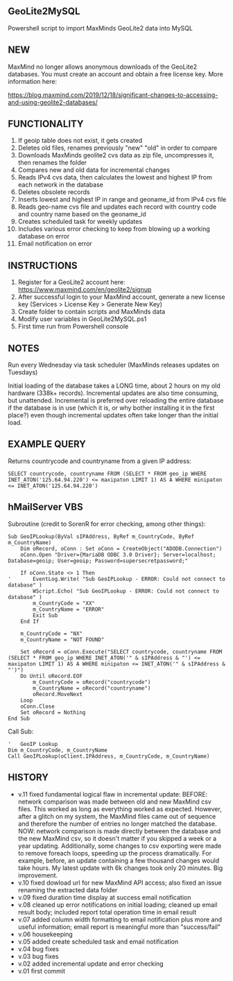 ## GeoLite2MySQL
Powershell script to import MaxMinds GeoLite2 data into MySQL

## NEW

MaxMind no longer allows anonymous downloads of the GeoLite2 databases. You must create an account and obtain a free license key. More information here:

https://blog.maxmind.com/2019/12/18/significant-changes-to-accessing-and-using-geolite2-databases/

## FUNCTIONALITY
1) If geoip table does not exist, it gets created
2) Deletes old files, renames previously "new" "old" in order to compare
3) Downloads MaxMinds geolite2 cvs data as zip file, uncompresses it, then renames the folder
4) Compares new and old data for incremental changes
5) Reads IPv4 cvs data, then calculates the lowest and highest IP from each network in the database
6) Deletes obsolete records
7) Inserts lowest and highest IP in range and geoname_id from IPv4 cvs file
8) Reads geo-name cvs file and updates each record with country code and country name based on the geoname_id
9) Creates scheduled task for weekly updates
10) Includes various error checking to keep from blowing up a working database on error
11) Email notification on error

## INSTRUCTIONS
1) Register for a GeoLite2 account here: https://www.maxmind.com/en/geolite2/signup
2) After successful login to your MaxMind account, generate a new license key (Services > License Key > Generate New Key)
3) Create folder to contain scripts and MaxMinds data
4) Modify user variables in GeoLite2MySQL.ps1
5) First time run from Powershell console

## NOTES
Run every Wednesday via task scheduler (MaxMinds releases updates on Tuesdays)

Initial loading of the database takes a LONG time, about 2 hours on my old hardware (338k+ records). Incremental updates are also time consuming, but unattended. Incremental is preferred over reloading the entire database if the database is in use (which it is, or why bother installing it in the first place?) even though incremental updates often take longer than the initial load.
	
## EXAMPLE QUERY
Returns countrycode and countryname from a given IP address:
	
```
SELECT countrycode, countryname FROM (SELECT * FROM geo_ip WHERE INET_ATON('125.64.94.220') <= maxipaton LIMIT 1) AS A WHERE minipaton <= INET_ATON('125.64.94.220')
```

## hMailServer VBS
Subroutine (credit to SorenR for error checking, among other things):
```
Sub GeoIPLookup(ByVal sIPAddress, ByRef m_CountryCode, ByRef m_CountryName)
    Dim oRecord, oConn : Set oConn = CreateObject("ADODB.Connection")
    oConn.Open "Driver={MariaDB ODBC 3.0 Driver}; Server=localhost; Database=geoip; User=geoip; Password=supersecretpassword;"

    If oConn.State <> 1 Then
'       EventLog.Write( "Sub GeoIPLookup - ERROR: Could not connect to database" )
        WScript.Echo( "Sub GeoIPLookup - ERROR: Could not connect to database" )
        m_CountryCode = "XX"
        m_CountryName = "ERROR"
        Exit Sub
    End If

    m_CountryCode = "NX"
    m_CountryName = "NOT FOUND"

    Set oRecord = oConn.Execute("SELECT countrycode, countryname FROM (SELECT * FROM geo_ip WHERE INET_ATON('" & sIPAddress & "') <= maxipaton LIMIT 1) AS A WHERE minipaton <= INET_ATON('" & sIPAddress & "')")
    Do Until oRecord.EOF
        m_CountryCode = oRecord("countrycode")
        m_CountryName = oRecord("countryname")
        oRecord.MoveNext
    Loop
    oConn.Close
    Set oRecord = Nothing
End Sub
```

Call Sub:
```
'	GeoIP Lookup
Dim m_CountryCode, m_CountryName
Call GeoIPLookup(oClient.IPAddress, m_CountryCode, m_CountryName)
```

## HISTORY
- v.11 fixed fundamental logical flaw in incremental update: BEFORE: network comparison was made between old and new MaxMind csv files. This worked as long as everything worked as expected. However, after a glitch on my system, the MaxMind files came out of sequence and therefore the number of entries no longer matched the database. NOW: network comparison is made directly between the database and the new MaxMind csv, so it doesn't matter if you skipped a week or a year updating. Additionally, some changes to csv exporting were made to remove foreach loops, speeding up the process dramatically. For example, before, an update containing a few thousand changes would take hours. My latest update with 6k changes took only 20 minutes. Big improvement. 
- v.10 fixed dowload url for new MaxMind API access; also fixed an issue renaming the extracted data folder
- v.09 fixed duration time display at success email notification
- v.08 cleaned up error notifications on initial loading; cleaned up email result body; included report total operation time in email result
- v.07 added column width formatting to email notification plus more and useful information; email report is meaningful more than "success/fail"
- v.06 housekeeping
- v.05 added create scheduled task and email notification
- v.04 bug fixes
- v.03 bug fixes
- v.02 added incremental update and error checking
- v.01 first commit

